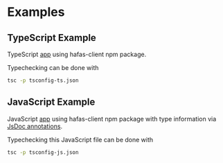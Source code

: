 # Examples

## TypeScript Example

TypeScript [app](./index.ts) using hafas-client npm package.

Typechecking can be done with

```sh
tsc -p tsconfig-ts.json
```

## JavaScript Example

JavaScript [app](./index.js) using hafas-client npm package with type information via [JsDoc annotations](https://www.typescriptlang.org/docs/handbook/jsdoc-supported-types.html).

Typechecking this JavaScript file can be done with

```sh
tsc -p tsconfig-js.json
```
